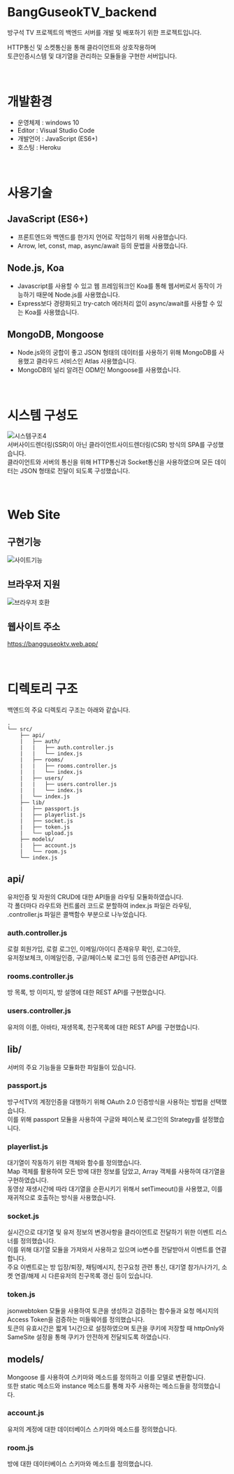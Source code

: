 # BangGuseokTV_backend
방구석 TV 프로젝트의 백엔드 서버를 개발 및 배포하기 위한 프로젝트입니다.

HTTP통신 및 소켓통신을 통해 클라이언트와 상호작용하며  
토큰인증시스템 및 대기열을 관리하는 모듈들을 구현한 서버입니다.  

# <br>개발환경
+ 운영체제 : windows 10
+ Editor : Visual Studio Code
+ 개발언어 : JavaScript (ES6+)
+ 호스팅 : Heroku

# <br>사용기술
## JavaScript (ES6+)
+ 프론트엔드와 백엔드를 한가지 언어로 작업하기 위해 사용했습니다.
+ Arrow, let, const, map, async/await 등의 문법을 사용했습니다.

## Node.js, Koa
+ Javascript를 사용할 수 있고 웹 프레임워크인 Koa를 통해 웹서버로서 동작이 가능하기 때문에 Node.js를 사용했습니다.  
+ Express보다 경량화되고 try-catch 에러처리 없이 async/await를 사용할 수 있는 Koa를 사용했습니다.

## MongoDB, Mongoose
+ Node.js와의 궁합이 좋고 JSON 형태의 데이터를 사용하기 위해 MongoDB를 사용했고 클라우드 서비스인 Atlas 사용했습니다.
+ MongoDB의 널리 알려진 ODM인 Mongoose를 사용했습니다.

# <br>시스템 구성도
![시스템구조4](https://user-images.githubusercontent.com/37526782/109167228-e12a3d00-77c0-11eb-87a9-810a2cb78690.png)  
서버사이드렌더링(SSR)이 아닌 클라이언트사이드렌더링(CSR) 방식의 SPA를 구성했습니다.  
클라이언트와 서버의 통신을 위해 HTTP통신과 Socket통신을 사용하였으며 모든 데이터는 JSON 형태로 전달이 되도록 구성했습니다.


# <br>Web Site
## 구현기능
![사이트기능](https://user-images.githubusercontent.com/37526782/109170871-872b7680-77c4-11eb-8285-8bb896cb796f.PNG)

## 브라우저 지원
![브라우저 호환](https://user-images.githubusercontent.com/37526782/107678316-94356980-6cde-11eb-9cbb-d9102d698434.PNG)

## 웹사이트 주소
https://bangguseoktv.web.app/

# <br>디렉토리 구조
백엔드의 주요 디렉토리 구조는 아래와 같습니다.

```
.
└── src/
    ├── api/
    |   ├── auth/
    |   |   ├── auth.controller.js
    |   |   └── index.js
    |   ├── rooms/
    |   |   ├── rooms.controller.js
    |   |   └── index.js
    |   ├── users/
    |   |   ├── users.controller.js
    |   |   └── index.js
    |   └── index.js
    ├── lib/
    |   ├── passport.js
    |   ├── playerlist.js
    |   ├── socket.js
    |   ├── token.js
    |   └── upload.js
    ├── models/
    |   ├── account.js
    |   └── room.js
    └── index.js
```

## api/
유저인증 및 자원의 CRUD에 대한 API들을 라우팅 모듈화하였습니다.  
각 폴더마다 라우트와 컨트롤러 코드로 분할하여 index.js 파일은 라우팅, .controller.js 파일은 콜백함수 부분으로 나누었습니다.
### auth.controller.js
로컬 회원가입, 로컬 로그인, 이메일/아이디 존재유무 확인, 로그아웃,  
유저정보체크, 이메일인증, 구글/페이스북 로그인 등의 인증관련 API입니다.
### rooms.controller.js
방 목록, 방 이미지, 방 설명에 대한 REST API를 구현했습니다.
### users.controller.js
유저의 이름, 아바타, 재생목록, 친구목록에 대한 REST API를 구현했습니다.

## lib/
서버의 주요 기능들을 모듈화한 파일들이 있습니다.
### passport.js 
방구석TV의 계정인증을 대행하기 위해 OAuth 2.0 인증방식을 사용하는 방법을 선택했습니다.  
이를 위해 passport 모듈을 사용하여 구글와 페이스북 로그인의 Strategy를 설정했습니다.
### playerlist.js
대기열이 작동하기 위한 객체와 함수를 정의했습니다.  
Map 객체를 활용하여 모든 방에 대한 정보를 담았고, Array 객체를 사용하여 대기열을 구현하였습니다.  
동영상 재생시간에 따라 대기열을 순환시키기 위해서 setTimeout()을 사용했고, 이를 재귀적으로 호출하는 방식을 사용했습니다.
### socket.js
실시간으로 대기열 및 유저 정보의 변경사항을 클라이언트로 전달하기 위한 이벤트 리스너를 정의했습니다.  
이를 위해 대기열 모듈을 가져와서 사용하고 있으며 io변수를 전달받아서 이벤트를 연결합니다.  
주요 이벤트로는 방 입장/퇴장, 채팅메시지, 친구요청 관련 통신, 대기열 참가/나가기, 소켓 연결/해제 시 다른유저의 친구목록 갱신 등이 있습니다.
### token.js
jsonwebtoken 모듈을 사용하여 토큰을 생성하고 검증하는 함수들과 요청 메시지의 Access Token을 검증하는 미들웨어를 정의했습니다.  
토큰의 유효시간은 짧게 1시간으로 설정하였으며 토큰을 쿠키에 저장할 때 httpOnly와 SameSite 설정을 통해 쿠키가 안전하게 전달되도록 하였습니다.  

## models/
Mongoose 를 사용하여 스키마와 메소드를 정의하고 이를 모델로 변환합니다.  
또한 static 메소드와 instance 메소드를 통해 자주 사용하는 메소드들을 정의했습니다.
### account.js
유저의 계정에 대한 데이터베이스 스키마와 메소드를 정의했습니다.
### room.js
방에 대한 데이터베이스 스키마와 메소드를 정의했습니다.
